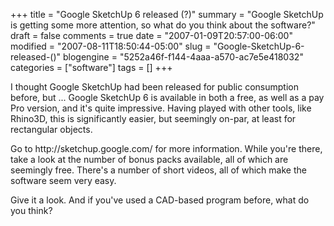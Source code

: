 +++
title = "Google SketchUp 6 released (?)"
summary = "Google SketchUp is getting some more attention, so what do you think about the software?"
draft = false
comments = true
date = "2007-01-09T20:57:00-06:00"
modified = "2007-08-11T18:50:44-05:00"
slug = "Google-SketchUp-6-released-()"
blogengine = "5252a46f-f144-4aaa-a570-ac7e5e418032"
categories = ["software"]
tags = []
+++

<p>
I thought Google SketchUp had been released for public consumption before, but ... Google SketchUp 6 is available in both a free, as well as a pay Pro version, and it&#39;s quite impressive. Having played with other tools, like Rhino3D, this is significantly easier, but seemingly on-par, at least for rectangular objects.
</p>
<p>
Go to http://sketchup.google.com/ for more information. While you&#39;re there, take a look at the number of bonus packs available, all of which are seemingly free. There&#39;s a number of short videos, all of which make the software seem very easy.
</p>
<p>
Give it a look. And if you&#39;ve used a CAD-based program before, what do you think?
</p>

